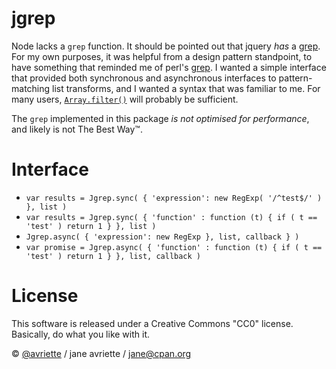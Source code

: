 jgrep
====

Node lacks a `grep` function. It should be pointed out that jquery *has* a [grep](http://api.jquery.com/jquery.grep/). For my own purposes, it was helpful from a design pattern standpoint, to have something that reminded me of perl's [grep](http://perldoc.perl.org/functions/grep.html). I wanted a simple interface that provided both synchronous and asynchronous interfaces to pattern-matching list transforms, and I wanted a syntax that was familiar to me. For many users, [`Array.filter()`](https://developer.mozilla.org/en-US/docs/Web/JavaScript/Reference/Global_Objects/Array/filter) will probably be sufficient.

The `grep` implemented in this package *is not optimised for performance*, and likely is not The Best Way&trade;.

Interface
=====

* `var results = Jgrep.sync( { 'expression': new RegExp( '/^test$/' ) }, list )`
* `var results = Jgrep.sync( { 'function' : function (t) { if ( t == 'test' ) return 1 } }, list )`
* `Jgrep.async( { 'expression': new RegExp }, list, callback } )`
* `var promise = Jgrep.async( { 'function' : function (t) { if ( t == 'test' ) return 1 } }, list, callback )`

License
=====

This software is released under a Creative Commons "CC0" license. Basically, do what you like with it.

&copy; [@avriette](https://github.com/avriette) / jane avriette / [jane@cpan.org](mailto:jane@cpan.org)
